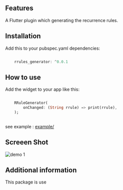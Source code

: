 ## Features

A Flutter plugin which generating the recurrence rules.


## Installation

Add this to your pubspec.yaml dependencies:

```dart

    rrules_generator: ^0.0.1

```

## How to use

Add the widget to your app like this:

```dart

    RRuleGenerator(
        onChanged: (String rrule) => print(rrule),
    );
    
```

see example : [example/](https://github.com/TejasAnghan/rrules_generator/tree/main/example)

## Screeen Shot

![demo 1](https://user-images.githubusercontent.com/68332277/137262729-ec4c68f3-414e-4391-abea-45374bcf787a.png)

## Additional information

   This package is use 
